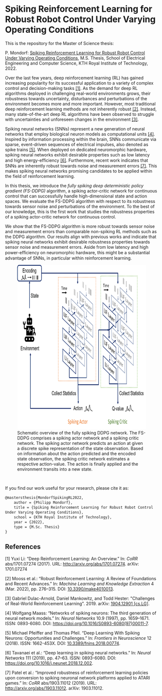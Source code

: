 # Spiking Reinforcement Learning for Robust Robot Control Under Varying Operating Conditions

This is the repository for the Master of Science thesis: 

P. Mondorf: [Spiking Reinforcement Learning for Robust Robot Control Under Varying Operating Conditions](MSc_Thesis_PhilippMondorf.pdf), M.S. Thesis, School of Electrical Engineering and Computer Science, KTH Royal Institute of Technology, 2022. 

Over the last few years, deep reinforcement learning (RL) has gained increasing popularity for its successful application to a variety of complex control and decision-making tasks [[1]](#1). As the demand for deep RL algorithms deployed in challenging real-world environments grows, their robustness towards uncertainty, disturbances and perturbations of the environment becomes more and more important. However, most traditional deep reinforcement learning methods are not inherently robust [[2]](#2). Instead, many state-of-the-art deep RL algorithms have been observed to struggle with uncertainties and unforeseen changes in the environment [[3]](#3).

Spiking neural networks (SNNs) represent a new generation of neural networks that employ biological neuron models as computational units [[4]](#4). Inspired by information processing within the brain, SNNs communicate via sparse, event-driven sequences of electrical impulses, also denoted as spike trains [[5]](#5). When deployed on dedicated neuromorphic hardware, spiking neural networks exhibit desirable properties such as low latency and high energy-eﬀiciency [[6]](#6). Furthermore, recent work indicates that SNNs are inherently robust towards noise and measurement errors [[7]](#7). This makes spiking neural networks promising candidates to be applied within the field of reinforcement learning. 

In this thesis, we introduce the *fully spiking deep deterministic policy gradient (FS-DDPG)* algorithm, a spiking actor-critic network for continuous control that
can successfully handle high-dimensional state and action spaces. We evaluate the FS-DDPG algorithm with respect to its robustness towards sensor noise and perturbations of the environment. To the best of our knowledge, this is the first work that studies the robustness properties of a spiking actor-critic network for continuous control.

We show that the FS-DDPG algorithm is more robust towards sensor noise and measurement errors than comparable non-spiking RL methods such as the DDPG algorithm. Our results align with previous works and indicate that spiking neural networks exhibit desirable robustness properties towards sensor noise and measurement errors. Aside from low latency and high power-eﬀiciency on neuromorphic hardware, this might be a substantial advantage of SNNs, in particular within reinforcement learning.

<figure>
  <img
  src="ReadMeFiles/network_overview.png"
  alt="Schematic overview of the FS-DDPG network"
  width="729"
  height="538"
  class="center"
  >
  <figcaption>Schematic overview of the fully spiking DDPG network. The FS-DDPG comprises a spiking actor network and a spiking critic network. The spiking actor network predicts an action at given a discrete spike representation of the state observation. Based on information about the action predicted and the encoded state observation, the spiking critic network estimates a respective action-value. The action is finally applied and the environment transits into a new state.</figcaption>
</figure>

<br>

If you find our work useful for your research, please cite it as: 

```
@mastersthesis{MondorfSpikingRL2022,
    author = {Philipp Mondorf},
    title = {Spiking Reinforcement Learning for Robust Robot Control Under Varying Operating Conditions}, 
    school = {KTH Royal Institute of Technology},
    year = {2022}, 
    type = {M.Sc. Thesis}
}
```

## References
<a id="1">[1]</a>  Yuxi Li: “Deep Reinforcement Learning: An Overview.” In: *CoRR* abs/1701.07274 (2017). URL: http://arxiv.org/abs/1701.07274. arXiv: 1701.07274

<a id="2">[2]</a>  Mooss et al.: “Robust Reinforcement Learning: A Review of Foundations and Recent Advances.” In: *Machine Learning and Knowledge Extraction* 4 (Mar. 2022), pp. 276–315. DOI: [10.3390/make4010013](https://www.mdpi.com/2504-4990/4/1/13).

<a id="3">[3]</a> Gabriel Dulac-Arnold, Daniel Mankowitz, and Todd Hester: "Challenges of Real-World Reinforcement Learning". 2019. arXiv: [1904.12901 [cs.LG]](https://arxiv.org/abs/1904.12901).

<a id="4">[4]</a> Wolfgang Maass: “Networks of spiking neurons: The third generation of neural network models.” In: *Neural Networks* 10.9 (1997), pp. 1659–1671. ISSN: 0893-6080. DOI: https://doi.org/10.1016/S0893-6080(97)00011-7.

<a id="5">[5]</a> Michael Pfeiffer and Thomas Pfeil. “Deep Learning With Spiking Neurons: Opportunities and Challenges.” In: *Frontiers in Neuroscience* 12 (2018). ISSN: 1662-453X. DOI: [10.3389/fnins.2018.00774](https://www.frontiersin.org/articles/10.3389/fnins.2018.00774/full).

<a id="6">[6]</a> Tavanaei et al.: “Deep learning in spiking neural networks.” In: *Neural Networks* 111 (2019), pp. 47–63. ISSN: 0893-6080. DOI: https://doi.org/10.1016/j.neunet.2018.12.002.

<a id="7">[7]</a> Patel et al.: “Improved robustness of reinforcement learning policies upon conversion to spiking neuronal network platforms applied to ATARI games.” In: *CoRR* abs/1903.11012 (2019). URL: http://arxiv.org/abs/1903.11012. arXiv: 1903.11012.
